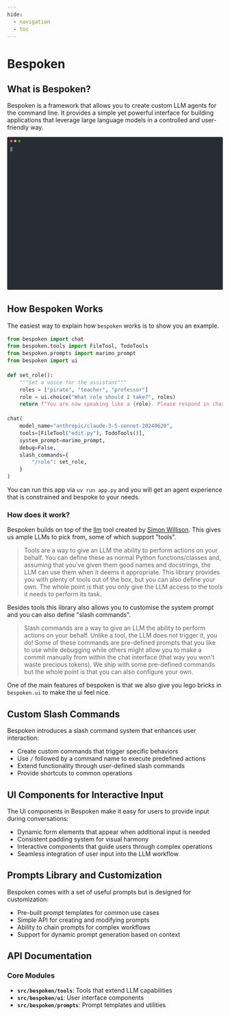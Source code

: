 ```yaml
---
hide:
  - navigation
  - toc
---
```


# Bespoken

## What is Bespoken?

Bespoken is a framework that allows you to create custom LLM agents for the command line. It provides a simple yet powerful interface for building applications that leverage large language models in a controlled and user-friendly way.

![intro](static/intro.svg)

## How Bespoken Works

The easiest way to explain how `bespoken` works is to show you an example. 

```python title="app.py"
from bespoken import chat
from bespoken.tools import FileTool, TodoTools
from bespoken.prompts import marimo_prompt
from bespoken import ui

def set_role():
    """Set a voice for the assistant"""
    roles = ["pirate", "teacher", "professor"]
    role = ui.choice("What role should I take?", roles)
    return f"You are now speaking like a {role}. Please respond in character for this role."

chat(
    model_name="anthropic/claude-3-5-sonnet-20240620",
    tools=[FileTool("edit.py"), TodoTools()],
    system_prompt=marimo_prompt,
    debug=False,
    slash_commands={
        "/role": set_role,
    }
)
```

You can run this app via `uv run app.py` and you will get an agent experience that is constrained and bespoke to your needs.

### How does it work?

Bespoken builds on top of the [llm](https://llm.datasette.io/en/stable/) tool created by [Simon Willison](https://simonwillison.net/). This gives us ample LLMs to pick from, some of which support "tools".

> Tools are a way to give an LLM the ability to perform actions on your behalf. You can define these as normal Python functions/classes and, assuming that you've given them good names and docstrings, the LLM can use them when it deems it appropriate. This library provides you with plenty of tools out of the box, but you can also define your own. The whole point is that you only give the LLM access to the tools it needs to perform its task.

Besides tools this library also allows you to customise the system prompt and you can also define "slash commands". 

> Slash commands are a way to give an LLM the ability to perform actions on your behalf. Unlike a tool, the LLM does not trigger it, you do! Some of these commands are pre-defined prompts that you like to use while debugging while others might allow you to make a commit manually from within the chat interface (that way you won't waste precious tokens). We ship with some pre-defined commands but the whole point is that you can also configure your own. 

One of the main features of bespoken is that we also give you lego bricks in `bespoken.ui` to make the ui feel nice. 

## Custom Slash Commands

Bespoken introduces a slash command system that enhances user interaction:

- Create custom commands that trigger specific behaviors
- Use `/` followed by a command name to execute predefined actions
- Extend functionality through user-defined slash commands
- Provide shortcuts to common operations

## UI Components for Interactive Input

The UI components in Bespoken make it easy for users to provide input during conversations:

- Dynamic form elements that appear when additional input is needed
- Consistent padding system for visual harmony
- Interactive components that guide users through complex operations
- Seamless integration of user input into the LLM workflow

## Prompts Library and Customization

Bespoken comes with a set of useful prompts but is designed for customization:

- Pre-built prompt templates for common use cases
- Simple API for creating and modifying prompts
- Ability to chain prompts for complex workflows
- Support for dynamic prompt generation based on context

## API Documentation

### Core Modules

- **`src/bespoken/tools`**: Tools that extend LLM capabilities
- **`src/bespoken/ui`**: User interface components
- **`src/bespoken/prompts`**: Prompt templates and utilities
